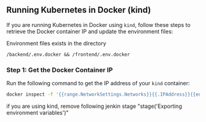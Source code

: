 ## Running Kubernetes in Docker (kind)

If you are running Kubernetes in Docker using `kind`, follow these steps to retrieve the Docker container IP and update the environment files:


Environment files exists in the directory


```/backend/.env.docker && /frontend/.env.docker```

### Step 1: Get the Docker Container IP
Run the following command to get the IP address of your `kind` container:

```bash
docker inspect -f '{{range.NetworkSettings.Networks}}{{.IPAddress}}{{end}}' <docker-container-id/name>
```
if you are using kind, remove following jenkin stage
"stage('Exporting environment variables')"



